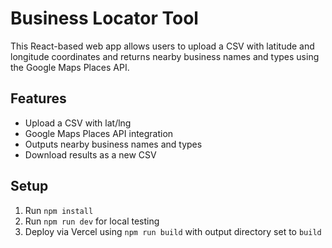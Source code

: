 # Business Locator Tool

This React-based web app allows users to upload a CSV with latitude and longitude coordinates and returns nearby business names and types using the Google Maps Places API.

## Features
- Upload a CSV with lat/lng
- Google Maps Places API integration
- Outputs nearby business names and types
- Download results as a new CSV

## Setup
1. Run `npm install`
2. Run `npm run dev` for local testing
3. Deploy via Vercel using `npm run build` with output directory set to `build`
